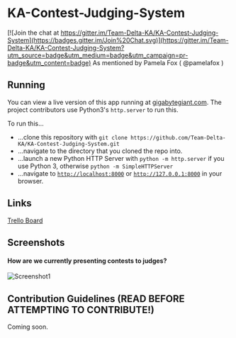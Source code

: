 # KA-Contest-Judging-System

[![Join the chat at https://gitter.im/Team-Delta-KA/KA-Contest-Judging-System](https://badges.gitter.im/Join%20Chat.svg)](https://gitter.im/Team-Delta-KA/KA-Contest-Judging-System?utm_source=badge&utm_medium=badge&utm_campaign=pr-badge&utm_content=badge)
As mentioned by Pamela Fox ( @pamelafox )

## Running
You can view a live version of this app running at [gigabytegiant.com](http://gigabytegiant.com/kacjs/).
The project contributors use Python3's `http.server` to run this.

To run this...
 * ...clone this repository with `git clone https://github.com/Team-Delta-KA/KA-Contest-Judging-System.git`
 * ...navigate to the directory that you cloned the repo into.
 * ...launch a new Python HTTP Server with `python -m http.server` if you use Python 3, otherwise `python -m SimpleHTTPServer`
 * ...navigate to [`http://localhost:8000`](http://localhost:8000) or [`http://127.0.0.1:8000`](http://127.0.0.1:8000) in your browser.

## Links
[Trello Board](https://trello.com/b/IAYgtwLH/ka-contest-judging-system)

## Screenshots
#### How are we currently presenting contests to judges?
![Screenshot1](https://d1ro8r1rbfn3jf.cloudfront.net/ms_75204/9Pvrkyd2KvV8BVYelza0kpFcyPXPEc/Monosnap%2B2015-07-14%2B18-24-37.png?Expires=1437002688&Signature=DBaNnlWDuKGtNVRTqI92uEeDTZYPxhWnLcshXruHF6Ruaj-vadxxJm3YnHugyTswVwRuvlfCJJJtA1~me1owhtcTMmTyGeLl92dYOKSeERde4pdstpv0LTky36n2P5GKTwRr-yUNk~Lkc0sTvEhjCzm1y7APdb4ebJg~81Hvodhuy3TyaWEyA4STGhUJAoxOZr~kmVuy2tSnBqYF5x~UaEn3yTTsBYcB45nXvSUQhiokQdWjhJm4HAfw7zI9KHjhI-ilnnFH~o-0sxLs~TPQUHfeD9fQAVXleCrykrs0MUGBoU-GcagByBNp-JV26ZiwB6~yoLs6-YS6f-G~cLliBg__&Key-Pair-Id=APKAJHEJJBIZWFB73RSA)

## Contribution Guidelines (READ BEFORE ATTEMPTING TO CONTRIBUTE!)

Coming soon.
